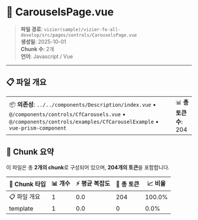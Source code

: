 # 📄 CarouselsPage.vue

> **파일 경로**: `vizier(sample)/vizier-fe-all-develop/src/pages/controls/CarouselsPage.vue`  
> **생성일**: 2025-10-01  
> **Chunk 수**: 2개  
> **언어**: Javascript / Vue
---


## 📋 파일 개요

| | |
|--|--|
| 📦 **의존성**: `../../components/Description/index.vue` • `@/components/controls/CfCarousels.vue` • `@/components/controls/examples/CfCarouselExample` • `vue-prism-component` | 📊 **총 토큰 수**: 204 |






## 🧩 Chunk 요약

이 파일은 총 **2개의 chunk**로 구성되어 있으며, **204개의 토큰**을 포함합니다.

| 🧩 Chunk 타입 | 📊 개수 | ⚡ 평균 복잡도 | 📝 총 토큰 | 📈 비율 |
|---------------|--------|-------------|----------|--------|
| 📋 파일 개요 | 1 | 0.0 | 204 | 100.0% |
| template | 1 | 0.0 | 0 | 0.0% |

